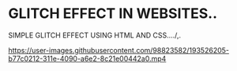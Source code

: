 # GLITCH EFFECT IN WEBSITES..
SIMPLE GLITCH EFFECT USING HTML AND CSS..../,.

https://user-images.githubusercontent.com/98823582/193526205-b77c0212-311e-4090-a6e2-8c21e00442a0.mp4
